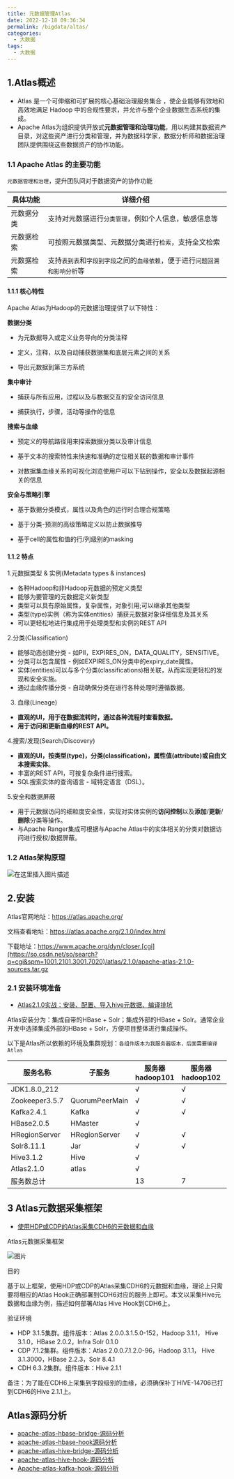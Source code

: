 ```yaml
---
title: 元数据管理Atlas
date: 2022-12-18 09:36:34
permalink: /bigdata/altas/
categories: 
  - 大数据
tags: 
  - 大数据
---
```


## 1.Atlas概述

- Atlas 是一个可伸缩和可扩展的核心基础治理服务集合 ，使企业能够有效地和高效地满足 Hadoop 中的合规性要求，并允许与整个企业数据生态系统的集成。
- Apache Atlas为组织提供开放式**元数据管理和治理功能**，用以构建其数据资产目录，对这些资产进行分类和管理，并为数据科学家，数据分析师和数据治理团队提供围绕这些数据资产的协作功能。

### 1.1 Apache Atlas 的主要功能

`元数据管理和治理`，提升团队间对于数据资产的协作功能

| 具体功能   | 详细介绍                                                     |
| ---------- | ------------------------------------------------------------ |
| 元数据分类 | 支持对元数据进行`分类管理`，例如个人信息，敏感信息等         |
| 元数据检索 | 可按照元数据类型、元数据分类进行`检索`，支持全文检索         |
| 元数据检索 | 支持`表到表`和`字段到字段`之间的`血缘依赖`，便于进行`问题回溯和影响分析`等 |

#### 1.1.1 核心特性

Apache Atlas为Hadoop的元数据治理提供了以下特性：

**数据分类**

- 为元数据导入或定义业务导向的分类注释

- 定义，注释，以及自动捕获数据集和底层元素之间的关系

- 导出元数据到第三方系统

**集中审计**

- 捕获与所有应用，过程以及与数据交互的安全访问信息

- 捕获执行，步骤，活动等操作的信息

**搜索与血缘**

- 预定义的导航路径用来探索数据分类以及审计信息

- 基于文本的搜索特性来快速和准确的定位相关联的数据和审计事件

- 对数据集血缘关系的可视化浏览使用户可以下钻到操作，安全以及数据起源相关的信息

**安全与策略引擎**

- 基于数据分类模式，属性以及角色的运行时合理合规策略

- 基于分类-预测的高级策略定义以防止数据推导

- 基于cell的属性和值的行/列级别的masking

#### 1.1.2 特点

1.元数据类型 & 实例(Metadata types & instances)

- 各种Hadoop和非Hadoop元数据的预定义类型
- 能够为要管理的元数据定义新类型
- 类型可以具有原始属性，复杂属性，对象引用;可以继承其他类型
- 类型(type)实例（称为实体entities）捕获元数据对象详细信息及其关系
- 可以更轻松地进行集成用于处理类型和实例的REST API

2.分类(Classification)

- 能够动态创建分类 - 如PII，EXPIRES_ON，DATA_QUALITY，SENSITIVE。
- 分类可以包含属性 - 例如EXPIRES_ON分类中的expiry_date属性。
- 实体(entities)可以与多个分类(classifications)相关联，从而实现更轻松的发现和安全实施。
- 通过血缘传播分类 - 自动确保分类在进行各种处理时遵循数据。

3. 血缘(Lineage)

- **直观的UI，用于在数据流转时，通过各种流程时查看数据。**
- **用于访问和更新血缘的REST API。**

4.搜索/发现(Search/Discovery)

- **直观的UI，按类型(type)，分类(classification)，属性值(attribute)或自由文本搜索实体**。
- 丰富的REST API，可按复杂条件进行搜索。
- SQL搜索实体的查询语言 - 域特定语言（DSL）。

5.安全和数据屏蔽

- 用于元数据访问的细粒度安全性，实现对实体实例的**访问控制**以及**添加**/**更新**/**删除**分类等操作。
- 与Apache Ranger集成可根据与Apache Atlas中的实体相关的分类对数据访问进行授权/数据屏蔽。

### 1.2 Atlas架构原理

![在这里插入图片描述](https://img-blog.csdnimg.cn/09b08cc2de534e7896e332648b1ac965.png?x-oss-process=image/watermark,type_d3F5LXplbmhlaQ,shadow_50,text_Q1NETiBAUHJvZ3JhbW1lci1Bd2Vp,size_20,color_FFFFFF,t_70,g_se,x_16#pic_center)

## 2.安装

Atlas官网地址：https://atlas.apache.org/

文档查看地址：https://atlas.apache.org/2.1.0/index.html

下载地址：https://www.apache.org/dyn/closer.[cgi](https://so.csdn.net/so/search?q=cgi&spm=1001.2101.3001.7020)/atlas/2.1.0/apache-atlas-2.1.0-sources.tar.gz

### 2.1 安装环境准备

- [Atlas2.1.0实战：安装、配置、导入hive元数据、编译排坑](https://blog.csdn.net/qq_32656561/article/details/122456098)

Atlas安装分为：集成自带的HBase + Solr；集成外部的HBase + Solr。通常企业开发中选择集成外部的HBase + Solr，方便项目整体进行集成操作。

以下是Atlas所以依赖的环境及集群规划：`各组件版本为我服务器版本，后面需要编译Atlas`

| 服务名称       | 子服务         | 服务器 hadoop101 | 服务器 hadoop102 | 服务器 hadoop103 |
| -------------- | -------------- | ---------------- | ---------------- | ---------------- |
| JDK1.8.0_212   |                | √                | √                | √                |
| Zookeeper3.5.7 | QuorumPeerMain | √                | √                | √                |
| Kafka2.4.1     | Kafka          | √                | √                | √                |
| HBase2.0.5     | HMaster        | √                |                  |                  |
| HRegionServer  | HRegionServer  | √                | √                | √                |
| Solr8.11.1     | Jar            | √                | √                | √                |
| Hive3.1.2      | Hive           | √                |                  |                  |
| Atlas2.1.0     | atlas          | √                |                  |                  |
| 服务数总计     |                | 13               | 7                | 7                |

## 3 Atlas元数据采集框架

- [使用HDP或CDP的Atlas采集CDH6的元数据和血缘](https://mp.weixin.qq.com/s/UJq5IXV-uuu7o45pRZ4w5g)

Atlas元数据采集框架

![图片](https://www.lovebetterworld.com:8443/uploads/2022/12/19/639fd611e4a01.png)

目的

基于以上框架，使用HDP或CDP的Atlas采集CDH6的元数据和血缘，理论上只需要将相应的Atlas Hook正确部署到CDH6对应的服务上即可。本文以采集Hive元数据和血缘为例，描述如何部署Atlas Hive Hook到CDH6上。

验证环境

- HDP 3.1.5集群。组件版本：Atlas 2.0.0.3.1.5.0-152，Hadoop 3.1.1， Hive 3.1.0，HBase 2.0.2，Infra Solr 0.1.0
- CDP 7.1.2集群。组件版本：Atlas 2.0.0.7.1.2.0-96，Hadoop 3.1.1， Hive 3.1.3000，HBase 2.2.3，Solr 8.4.1
- CDH 6.3.2集群。组件版本：Hive 2.1.1

备注：为了能在CDH6上采集到字段级别的血缘，必须确保补丁HIVE-14706已打到CDH6的Hive 2.1.1上。

## Atlas源码分析

- [apache-atlas-hbase-bridge-源码分析](https://blog.csdn.net/windydreams/article/details/127978562)
- [apache-atlas-hbase-hook源码分析](https://blog.csdn.net/windydreams/article/details/128013418)
- [apache-atlas-hive-bridge-源码分析](https://blog.csdn.net/windydreams/article/details/127843534)
- [apache-atlas-hive-hook-源码分析](https://blog.csdn.net/windydreams/article/details/127893478)
- [Apache-atlas-kafka-hook-源码分析](https://blog.csdn.net/windydreams/article/details/127813483)

